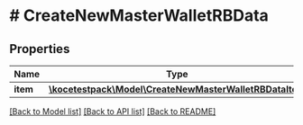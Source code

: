 # # CreateNewMasterWalletRBData

## Properties

Name | Type | Description | Notes
------------ | ------------- | ------------- | -------------
**item** | [**\kocetestpack\Model\CreateNewMasterWalletRBDataItem**](CreateNewMasterWalletRBDataItem.md) |  |

[[Back to Model list]](../../README.md#models) [[Back to API list]](../../README.md#endpoints) [[Back to README]](../../README.md)
